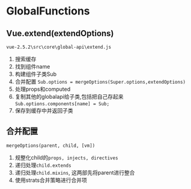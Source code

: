 # GlobalFunctions

## Vue.extend(extendOptions)

`vue-2.5.2\src\core\global-api\extend.js`

1. 搜索缓存
2. 找到组件name
3. 构建组件子类Sub
4. 合并配置 `Sub.options = mergeOptions(Super.options,extendOptions)`
5. 处理props和computed
6. 复制其他的globalapi给子类,包括把自己存起来 `Sub.options.components[name] = Sub;`
7. 保存到缓存中并返回子类

## 合并配置

`mergeOptions(parent, child, [vm])`

1. 规整化child的`props, injects, directives`
2. 递归处理`child.extends`
3. 递归处理`child.mixins`, 这两部先将parent进行整合
4. 使用strats合并策略进行合并项
